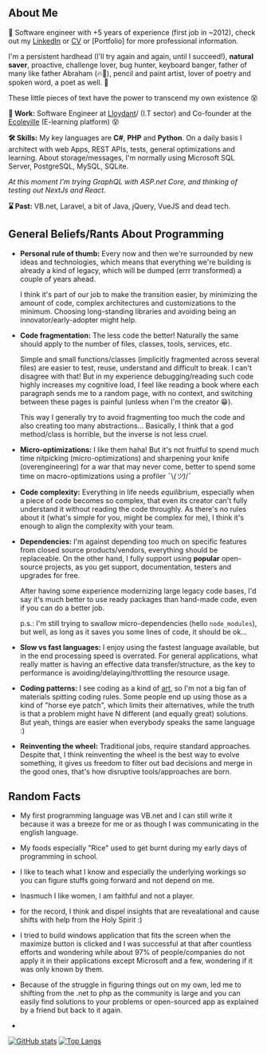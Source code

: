 ## About Me 

🤵 Software engineer with +5 years of experience (first job in ~2012), check out my [LinkedIn](https://linkedin.com/okekechimezieglory) or [CV](https://drive.google.com/drive/u/1/folders/) or [Portfolio] for more professional information.

I'm a persistent hardhead (I'll try again and again, until I succeed!), **natural saver**, proactive, challenge lover, bug hunter, keyboard banger, father of many like father Abraham (🔥🧊), pencil and paint artist, lover of poetry and spoken word, a poet as well. 🍨

 These little pieces of text have the power to transcend my own existence 😵

**💼 Work:** Software Engineer at [Lloydant](https://www.lloydant.com/)/ (I.T sector) and Co-founder at the [Ecoleville](https://www.ecoleville.com/) (E-learning platform) 😵

**🛠 Skills:** My key languages are **C#**, **PHP** and **Python**. On a daily basis I architect with web Apps, REST APIs, tests, general optimizations and learning. About storage/messages, I'm normally using Microsoft SQL Server, PostgreSQL, MySQL, SQLite.

_At this moment I'm trying GraphQL with ASP.net Core, and thinking of testing out NextJs and React._

**⌛ Past:** VB.net, Laravel, a bit of Java, jQuery, VueJS and dead tech.


## General Beliefs/Rants About Programming

- **Personal rule of thumb:** Every now and then we're surrounded by new ideas and technologies, which means that everything we're building is already a kind of legacy, which will be dumped (errr transformed) a couple of years ahead.

    I think it's part of our job to make the transition easier, by minimizing the amount of code, complex architectures and customizations to the minimum. Choosing long-standing libraries and avoiding being an innovator/early-adopter might help.

- **Code fragmentation:** The less code the better! Naturally the same should apply to the number of files, classes, tools, services, etc.

    Simple and small functions/classes (implicitly fragmented across several files) are easier to test, reuse, understand and difficult to break. I can't disagree with that! But in my experience debugging/reading such code highly increases my cognitive load, I feel like reading a book where each paragraph sends me to a random page, with no context, and switching between these pages is painful (unless when I'm the creator 😁).

    This way I generally try to avoid fragmenting too much the code and also creating too many abstractions... Basically, I think that a god method/class is horrible, but the inverse is not less cruel.

- **Micro-optimizations:** I like them haha! But it's not fruitful to spend much time nitpicking (micro-optimizations) and sharpening your knife (overengineering) for a war that may never come, better to spend some time on macro-optimizations using a profiler ¯\\_(ツ)_/¯

- **Code complexity:** Everything in life needs *equilibrium*, especially when a piece of code becomes so complex, that even its creator can't fully understand it without reading the code throughly. As there's no rules about it (what's simple for you, might be complex for me), I think it's enough to align the complexity with your team.

- **Dependencies:** I'm against depending too much on specific features from closed source products/vendors, everything should be replaceable. On the other hand, I fully support using **popular** open-source projects, as you get support, documentation, testers and upgrades for free.

    After having some experience modernizing large legacy code bases, I'd say it's much better to use ready packages than hand-made code, even if you can do a better job.

    p.s.: I'm still trying to swallow micro-dependencies (hello `node_modules`), but well, as long as it saves you some lines of code, it should be ok...

- **Slow vs fast languages:** I enjoy using the fastest language available, but in the end processing speed is overrated. For general applications, what really matter is having an effective data transfer/structure, as the key to performance is avoiding/delaying/throttling the resource usage.

- **Coding patterns:** I see coding as a kind of [art](https://www.dwitter.net), so I'm not a big fan of materials spitting coding rules. Some people end up using those as a kind of "horse eye patch", which limits their alternatives, while the truth is that a problem might have N different (and equally great) solutions. But yeah, things are easier when everybody speaks the same language :)

- **Reinventing the wheel:** Traditional jobs, require standard approaches. Despite that, I think reinventing the wheel is the best way to evolve something, it gives us freedom to filter out bad decisions and merge in the good ones, that's how disruptive tools/approaches are born.


## Random Facts

- My first programming language was VB.net and I can still write it because it was a breeze for me or as though I was communicating in the english language.

- My foods especially "Rice" used to get burnt during my early days of programming in school.

- I like to teach what I know and especially the underlying workings so you can figure stuffs going forward and not depend on me.

- Inasmuch I like women, I am faithful and not a player.

- for the record, I think and dispel insights that are revealational and cause shifts with help from the Holy Spirit :)

- I tried to build windows application that fits the screen when the maximize button is clicked and I was successful at that after countless efforts and wondering while about 97% of people/companies do not apply it in their applications except Microsoft and a few, wondering if it was only known by them.

- Because of the struggle in figuring things out on my own, led me to shifting from the .net to php as the community is large and you can easily find solutions to your problems or open-sourced app as explained by a friend but back to it again.

- 



[![GitHub stats](https://github-readme-stats.vercel.app/api?username=chimexGitHub)](https://github.com/chimexGitHub)
[![Top Langs](https://github-readme-stats.vercel.app/api/top-langs/?username=chimexGitHub&layout=compact&langs_count=10)](https://github.com/chimexGitHub)


